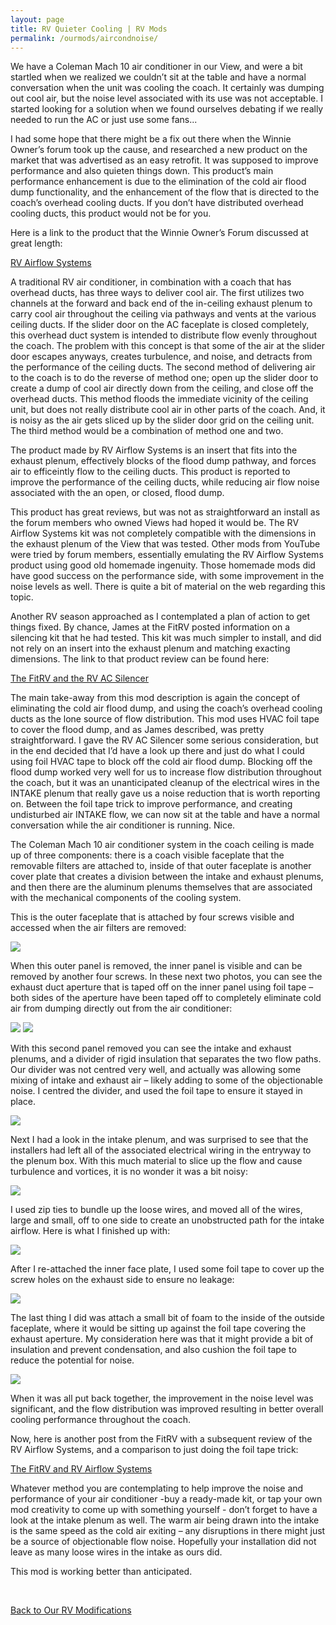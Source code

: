 ```yaml
---
layout: page
title: RV Quieter Cooling | RV Mods
permalink: /ourmods/aircondnoise/
---
```

We have a Coleman Mach 10 air conditioner in our View, and were a bit startled when we realized we couldn’t sit at the table and have a normal conversation when the unit was cooling the coach.  It certainly was dumping out cool air, but the noise level associated with its use was not acceptable.  I started looking for a solution when we found ourselves debating if we really needed to run the AC or just use some fans...

I had some hope that there might be a fix out there when the Winnie Owner’s forum took up the cause, and researched a new product on the market that was advertised as an easy retrofit.  It was supposed to improve performance and also quieten things down.  This product’s main performance enhancement is due to the elimination of the cold air flood dump functionality, and the enhancement of the flow that is directed to the coach’s overhead cooling ducts.  If you don’t have distributed overhead cooling ducts, this product would not be for you.  

Here is a link to the product that the Winnie Owner’s Forum discussed at great length:

[RV Airflow Systems](https://rvairflow.com/)

A traditional RV air conditioner, in combination with a coach that has overhead ducts, has three ways to deliver cool air.  The first utilizes two channels at the forward and back end of the in-ceiling exhaust plenum to carry cool air throughout the ceiling via pathways and vents at the various ceiling ducts.  If the slider door on the AC faceplate is closed completely, this overhead duct system is intended to distribute flow evenly throughout the coach.  The problem with this concept is that some of the air at the slider door escapes anyways, creates turbulence, and noise, and detracts from the performance of the ceiling ducts.  The second method of delivering air to the coach is to do the reverse of method one; open up the slider door to create a dump of cool air directly down from the ceiling, and close off the overhead ducts.  This method floods the immediate vicinity of the ceiling unit, but does not really distribute cool air in other parts of the coach.  And, it is noisy as the air gets sliced up by the slider door grid on the ceiling unit.  The third method would be a combination of method one and two.

The product made by RV Airflow Systems is an insert that fits into the exhaust plenum, effectively blocks of the flood dump pathway, and forces air to efficeintly flow to the ceiling ducts.  This product is reported to improve the performance of the ceiling ducts, while reducing air flow noise associated with the an open, or closed, flood dump.

This product has great reviews, but was not as straightforward an install as the forum members who owned Views had hoped it would be.  The RV Airflow Systems kit was not completely compatible with the dimensions in the exhaust plenum of the View that was tested.  Other mods from YouTube were tried by forum members, essentially emulating the RV Airflow Systems product using good old homemade ingenuity.  Those homemade mods did have good success on the performance side, with some improvement in the noise levels as well.  There is quite a bit of material on the web regarding this topic.

Another RV season approached as I contemplated a plan of action to get things fixed.  By chance, James at the FitRV posted information on a silencing kit that he had tested.   This kit was much simpler to install, and did not rely on an insert into the exhaust plenum and matching exacting dimensions.  The link to that product review can be found here:

[The FitRV and the RV AC Silencer](https://www.thefitrv.com/rv-tips/installing-and-testing-the-rv-ac-silencer/)

The main take-away from this mod description is again the concept of eliminating the cold air flood dump, and using the coach’s overhead cooling ducts as the lone source of flow distribution.  This mod uses HVAC foil tape to cover the flood dump, and as James described, was pretty straightforward.
I gave the RV AC Silencer some serious consideration, but in the end decided that I’d have a look up there and just do what I could using foil HVAC tape to block off the cold air flood dump.  Blocking off the flood dump worked very well for us to increase flow distribution throughout the coach, but it was an unanticipated cleanup of the electrical wires in the INTAKE plenum that really gave us a noise reduction that is worth reporting on.  Between the foil tape trick to improve performance, and creating undisturbed air INTAKE flow, we can now sit at the table and have a normal conversation while the air conditioner is running.  Nice.

The Coleman Mach 10 air conditioner system in the coach ceiling is made up of three components:  there is a coach visible faceplate that the removable filters are attached to, inside of that outer faceplate is another cover plate that creates a division between the intake and exhaust plenums, and then there are the aluminum plenums themselves that are associated with the mechanical components of the cooling system.

This is the outer faceplate that is attached by four screws visible and accessed when the air filters are removed:

<img src="/assets/aircond8web.jpg"/>

When this outer panel is removed, the inner panel is visible and can be removed by another four screws.  In these next two photos, you can see the exhaust duct aperture that is taped off on the inner panel using foil tape – both sides of the aperture have been taped off to completely eliminate cold air from dumping directly out from the air conditioner:

<img src="/assets/aircond2web.jpg"/>

<img src="/assets/aircond5web.jpg"/>

With this second panel removed you can see the intake and exhaust plenums, and a divider of rigid insulation that separates the two flow paths.  Our divider was not centred very well, and actually was allowing some mixing of intake and exhaust air – likely adding to some of the objectionable noise.  I centred the divider, and used the foil tape to ensure it stayed in place.  

<img src="/assets/aircond4web.jpg"/>

Next I had a look in the intake plenum, and was surprised to see that the installers had left all of the associated electrical wiring in the entryway to the plenum box.  With this much material to slice up the flow and cause turbulence and vortices, it is no wonder it was a bit noisy:

<img src="/assets/aircond1web.jpg"/>

I used zip ties to bundle up the loose wires, and moved all of the wires, large and small, off to one side to create an unobstructed path for the intake airflow.  Here is what I finished up with:

<img src="/assets/aircond3web.jpg"/>

After I re-attached the inner face plate, I used some foil tape to cover up the screw holes on the exhaust side to ensure no leakage:

<img src="/assets/aircond7web.jpg"/>

The last thing I did was attach a small bit of foam to the inside of the outside faceplate, where it would be sitting up against the foil tape covering the exhaust aperture.  My consideration here was that it might provide a bit of insulation and prevent condensation, and also cushion the foil tape to reduce the potential for noise.

<img src="/assets/aircond6web.jpg"/>

When it was all put back together, the improvement in the noise level was significant, and the flow distribution was improved resulting in better overall cooling performance throughout the coach.

Now, here is another post from the FitRV with a subsequent review of the RV Airflow Systems, and a comparison to just doing the foil tape trick:

[The FitRV and RV Airflow Systems](https://www.thefitrv.com/rv-tips/rv-air-conditioner-performance-improvement-tests/)

Whatever method you are contemplating to help improve the noise and performance of your air conditioner -buy a ready-made kit, or tap your own mod creativity to come up with something yourself - don’t forget to have a look at the intake plenum as well.  The warm air being drawn into the intake is the same speed as the cold air exiting – any disruptions in there might just be a source of objectionable flow noise.  Hopefully your installation did not leave as many loose wires in the intake as ours did. 

This mod is working better than anticipated. 

<br>

[Back to Our RV Modifications](/ourmods/)

